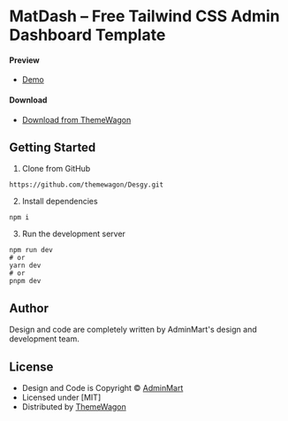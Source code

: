 # MatDash – Free Tailwind CSS Admin Dashboard Template

#### Preview

 - [Demo](https://themewagon.github.io/Desgy/)

#### Download
 - [Download from ThemeWagon](https://themewagon.com/themes/desgy-solutions/)
 
 
## Getting Started

1. Clone from GitHub 
```
https://github.com/themewagon/Desgy.git
```
2. Install dependencies
```
npm i
```
3. Run the development server
```
npm run dev
# or
yarn dev
# or
pnpm dev
```

## Author

Design and code are completely written by AdminMart's design and development team.  


## License

 - Design and Code is Copyright &copy; [AdminMart ](https://www.adminmart.com/)
 - Licensed under [MIT]
 - Distributed by [ThemeWagon](https://themewagon.com)

